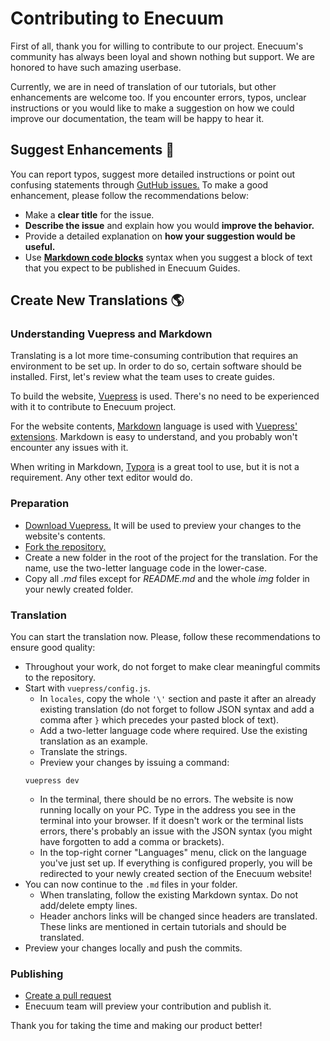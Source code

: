 # Contributing to Enecuum

First of all, thank you for willing to contribute to our project. Enecuum's community has always been loyal and shown nothing but support. We are honored to have such amazing userbase. 

Currently, we are in need of translation of our tutorials, but other enhancements are welcome too. If you encounter errors, typos, unclear instructions or you would like to make a suggestion on how we could improve our documentation, the team will be happy to hear it. 

## Suggest Enhancements :memo:

You can report typos, suggest more detailed instructions or point out confusing statements through [GutHub issues.](https://guides.github.com/features/issues/) To make a good enhancement, please follow the recommendations below:

- Make a **clear title** for the issue.
- **Describe the issue** and explain how you would **improve the behavior.**
- Provide a detailed explanation on **how your suggestion would be useful.**
- Use **[Markdown code blocks](https://help.github.com/en/github/writing-on-github/basic-writing-and-formatting-syntax#quoting-code)** syntax when you suggest a block of text that you expect to be published in Enecuum Guides.

## Create New Translations :earth_americas:

### Understanding Vuepress and Markdown

Translating is a lot more time-consuming contribution that requires an environment to be set up. In order to do so, certain software should be installed. First, let's review what the team uses to create guides.

To build the website, [Vuepress](https://vuepress.vuejs.org) is used. There's no need to be experienced with it to contribute to Enecuum project.

For the website contents, [Markdown](https://daringfireball.net/projects/markdown/syntax) language is used with [Vuepress' extensions](https://v1.vuepress.vuejs.org/guide/markdown.html). Markdown is easy to understand, and you probably won't encounter any issues with it. 

When writing in Markdown, [Typora](https://www.typora.io/) is a great tool to use, but it is not a requirement. Any other text editor would do.

### Preparation

- [Download Vuepress.](https://vuepress.vuejs.org/guide/getting-started.html) It will be used to preview your changes to the website's contents.
- [Fork the repository.](https://help.github.com/en/github/getting-started-with-github/fork-a-repo)
- Create a new folder in the root of the project for the translation. For the name, use the two-letter language code in the lower-case. 
- Copy all *.md* files except for *README.md* and the whole *img* folder in your newly created folder.

### Translation 

You can start the translation now. Please, follow these recommendations to ensure good quality:

- Throughout your work, do not forget to make clear meaningful commits to the repository.
- Start with `vuepress/config.js`. 
  - In `locales`, copy the whole `'\'` section and paste it after an already existing translation (do not forget to follow JSON syntax and add a comma after `}` which precedes your pasted block of text).
  - Add a two-letter language code where required. Use the existing translation as an example.
  - Translate the strings.
  - Preview your changes by issuing a command:
  ```
  vuepress dev
  ```
  - In the terminal, there should be no errors. The website is now running locally on your PC. Type in the address you see in the terminal into your browser. If it doesn't work or the terminal lists errors, there's probably an issue with the JSON syntax (you might have forgotten to add a comma or brackets). 
  - In the top-right corner "Languages" menu, click on the language you've just set up. If everything is configured properly, you will be redirected to your newly created section of the Enecuum website!
- You can now continue to the `.md` files in your folder.
  - When translating, follow the existing Markdown syntax. Do not add/delete empty lines.
  - Header anchors links will be changed since headers are translated. These links are mentioned in certain tutorials and should be translated.
- Preview your changes locally and push the commits.

### Publishing

- [Create a pull request](https://help.github.com/en/github/collaborating-with-issues-and-pull-requests/creating-a-pull-request)
- Enecuum team will preview your contribution and publish it.

Thank you for taking the time and making our product better!


